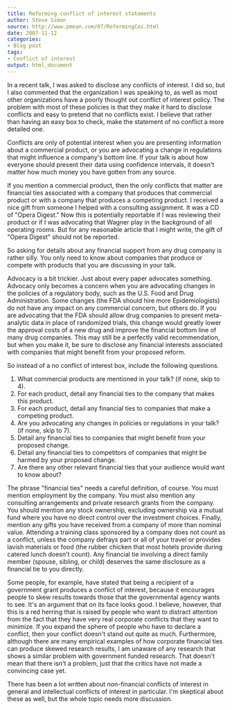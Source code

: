 ```yaml
---
title: Reforming conflict of interest statements
author: Steve Simon
source: http://www.pmean.com/07/ReformingCoi.html
date: 2007-11-12
categories:
- Blog post
tags:
- Conflict of interest
output: html_document
---
```

In a recent talk, I was asked to disclose any conflicts of interest. I
did so, but I also commented that the organization I was speaking to, as
well as most other organizations have a poorly thought out conflict of
interest policy. The problem with most of these policies is that they
make it hard to disclose conflicts and easy to pretend that no conflicts
exist. I believe that rather than having an easy box to check, make the
statement of no conflict a more detailed one.

Conflicts are only of potential interest when you are presenting
information about a commercial product, or you are advocating a change
in regulations that might influence a company\'s bottom line. If your
talk is about how everyone should present their data using confidence
intervals, it doesn\'t matter how much money you have gotten from any
source.

If you mention a commercial product, then the only conflicts that matter
are financial ties associated with a company that produces that
commercial product or with a company that produces a competing product.
I received a nice gift from someone I helped with a consulting
assignment. It was a CD of \"Opera Digest.\" Now this is potentially
reportable if I was reviewing their product or if I was advocating that
Wagner play in the background of all operating rooms. But for any
reasonable article that I might write, the gift of \"Opera Digest\"
should not be reported.

So asking for details about any financial support from any drug company
is rather silly. You only need to know about companies that produce or
compete with products that you are discussing in your talk.

Advocacy is a bit trickier. Just about every paper advocates something.
Advocacy only becomes a concern when you are advocating changes in the
policies of a regulatory body, such as the U.S. Food and Drug
Administration. Some changes (the FDA should hire more Epidemiologists)
do not have any impact on any commercial concern, but others do. If you
are advocating that the FDA should allow drug companies to present
meta-analytic data in place of randomized trials, this change would
greatly lower the approval costs of a new drug and improve the financial
bottom line of many drug companies. This may still be a perfectly valid
recommendation, but when you make it, be sure to disclose any financial
interests associated with companies that might benefit from your
proposed reform.

So instead of a no conflict of interest box, include the following
questions.

1.  What commercial products are mentioned in your talk? (if none, skip
    to 4).
2.  For each product, detail any financial ties to the company that
    makes this product.
3.  For each product, detail any financial ties to companies that make a
    competing product.
4.  Are you advocating any changes in policies or regulations in your
    talk? (if none, skip to 7).
5.  Detail any financial ties to companies that might benefit from your
    proposed change.
6.  Detail any financial ties to competitors of companies that might be
    harmed by your proposed change.
7.  Are there any other relevant financial ties that your audience would
    want to know about?

The phrase \"financial ties\" needs a careful definition, of course. You
must mention employment by the company. You must also mention any
consulting arrangements and private research grants from the company.
You should mention any stock ownership, excluding ownership via a mutual
fund where you have no direct control over the investment choices.
Finally, mention any gifts you have received from a company of more than
nominal value. Attending a training class sponsored by a company does
not count as a conflict, unless the company defrays part or all of your
travel or provides lavish materials or food (the rubber chicken that
most hotels provide during catered lunch doesn\'t count). Any financial
tie involving a direct family member (spouse, sibling, or child)
deserves the same disclosure as a financial tie to you directly.

Some people, for example, have stated that being a recipient of a
government grant produces a conflict of interest, because it encourages
people to skew results towards those that the governmental agency wants
to see. It\'s an argument that on its face looks good. I believe,
however, that this is a red herring that is raised by people who want to
distract attention from the fact that they have very real corporate
conflicts that they want to minimize. If you expand the sphere of people
who have to declare a conflict, then your conflict doesn\'t stand out
quite as much. Furthermore, although there are many empirical examples
of how corporate financial ties can produce skewed research results, I
am unaware of any research that shows a similar problem with government
funded research. That doesn\'t mean that there isn\'t a problem, just
that the critics have not made a convincing case yet.

There has been a lot written about non-financial conflicts of interest
in general and intellectual conflicts of interest in particular. I\'m
skeptical about these as well, but the whole topic needs more
discussion.
